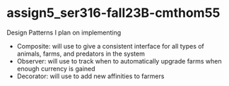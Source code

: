 # assign5_ser316-fall23B-cmthom55 
Design Patterns I plan on implementing
- Composite: will use to give a consistent interface for all types of animals, farms, and predators in the system
- Observer: will use to track when to automatically upgrade farms when enough currency is gained
- Decorator: will use to add new affinities to farmers
